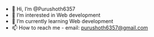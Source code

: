 - 👋 Hi, I’m @Purushoth6357
- 👀 I’m interested in Web development
- 🌱 I’m currently learning Web development
- 📫 How to reach me - email: purushoth6357@gmail.com

<!---
Purushoth6357/Purushoth6357 is a ✨ special ✨ repository because its `README.md` (this file) appears on your GitHub profile.
You can click the Preview link to take a look at your changes.
--->
